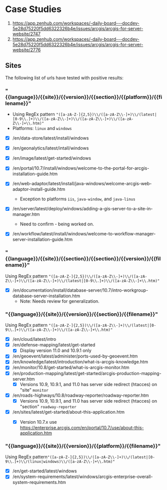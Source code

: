 # Case Studies

1. https://app.zenhub.com/workspaces/-daily-board---docdev-5e28d75220f5dd6322326b4e/issues/arcgis/arcgis-for-server-website/2747
2. https://app.zenhub.com/workspaces/-daily-board---docdev-5e28d75220f5dd6322326b4e/issues/arcgis/arcgis-for-server-website/2776


## Sites
The following list of urls have tested with positive results:

### "{{language}}/{{site}}/{{version}}/{{section}}/{{platform}}/{{filename}}"
* Using RegEx pattern ` "([a-zA-Z-]{2,5})\\/([a-zA-Z\\-]+)\\/(latest|[0-9\\.]+)\\/([a-zA-Z\\-]+)\\/([a-zA-Z\\-]+)\\/([a-zA-Z\\-]+\\.htm)" `
* Platforms: `linux` and `windows`

- [x] /en/data-store/latest/install/windows
- [x] /en/geonalytics/latest/intall/windows
- [x] /en/image/latest/get-started/windows
- [x] /en/portal/10.7/install/windows/welcome-to-the-portal-for-arcgis-installation-guide.htm
- [x] /en/web-adaptor/latest/install/java-windows/welcome-arcgis-web-adaptor-install-guide.htm
   * Exception to platforms `iis`, `java-window`, and `java-linus`
- [x] /en/server/latest/deploy/windows/adding-a-gis-server-to-a-site-in-manager.htm
   * Need to confirm - being worked on.
- [x] /en/workflow/latest/install/windows/welcome-to-workflow-manager-server-installation-guide.htm


### "{{language}}/{{site}}/{{section}}/{{section}}/{{version}}/{{filename}}"
Using RegEx pattern ` "([a-zA-Z-]{2,5})\\/([a-zA-Z\\-]+)\\/([a-zA-Z\\-]+)\\/([a-zA-Z\\-]+)\\/(latest|[0-9\\.]+)\\/([a-zA-Z\\-]+\\.htm)" `
- [x] /en/documentation/install/database-server/10.7/intro-workgroup-database-server-installation.htm
    * Note: Needs review for generalization.


### "{{language}}/{{site}}/{{version}}/{{section}}/{{filename}}"
Using RegEx pattern ` "([a-zA-Z-]{2,5})\\/([a-zA-Z\\-]+)\\/(latest|[0-9\\.]+)\\/([a-zA-Z\\-]+)\\/([a-zA-Z\\-]+\\.htm)" `
- [x] /en/cloud/latest/intro
- [x] /en/defense-mapping/latest/get-started
   - [x] Display version 11.0 and 10.9.1 only
- [x] /en/geoevent/latest/administer/ports-used-by-geoevent.htm
- [x] /en/knowledge/latest/introduction/what-is-arcgis-knowledge.htm
- [x] /en/monitor/10.8/get-started/what-is-arcgis-monitor.htm
- [x] /en/production-mapping/latest/get-started/arcgis-production-mapping-server.htm
   - [x] Versions 10.9, 10.9.1, and 11.0 has server side redirect (htacces) on "site" `monitor`
- [x] /en/roads-highways/10.8/roadway-reporter/roadway-reporter.htm
   - [x] Versions 10.9, 10.9.1, and 11.0 has server side redirect (htacces) on "section" `roadway-reporter`
- [x] /en/sites/latest/get-started/about-this-application.htm
   - [x] Version 10.7.x use https://enterprise.arcgis.com/en/portal/10.7/use/about-this-application.htm


### "{{language}}/{{site}}/{{version}}/{{platform}}/{{filename}}"
Using RegEx pattern` "([a-zA-Z-]{2,5})\\/([a-zA-Z\\-]+)\\/(latest|[0-9\\.]+)\\/(linux|windows)\\/([a-zA-Z\\-]+\\.htm)" `
- [x] /en/get-started/latest/windows
- [x] /en/system-requirements/latest/windows/arcgis-enterprise-overall-system-requirements.htm